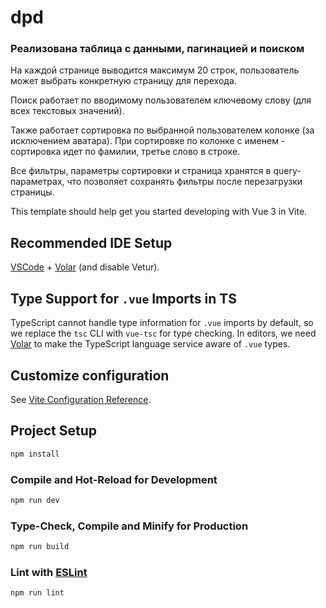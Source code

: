 # dpd

### Реализована таблица с данными, пагинацией и поиском

На каждой странице выводится максимум 20 строк, пользователь может выбрать конкретную страницу для перехода.

Поиск работает по вводимому пользователем ключевому слову (для всех текстовых значений).

Также работает сортировка по выбранной пользователем колонке (за исключением аватара). При сортировке по колонке с именем - сортировка идет по фамилии, третье слово в строке.

Все фильтры, параметры сортировки и страница хранятся в query-параметрах, что позволяет сохранять фильтры после перезагрузки страницы.

This template should help get you started developing with Vue 3 in Vite.

## Recommended IDE Setup

[VSCode](https://code.visualstudio.com/) + [Volar](https://marketplace.visualstudio.com/items?itemName=Vue.volar) (and disable Vetur).

## Type Support for `.vue` Imports in TS

TypeScript cannot handle type information for `.vue` imports by default, so we replace the `tsc` CLI with `vue-tsc` for type checking. In editors, we need [Volar](https://marketplace.visualstudio.com/items?itemName=Vue.volar) to make the TypeScript language service aware of `.vue` types.

## Customize configuration

See [Vite Configuration Reference](https://vitejs.dev/config/).

## Project Setup

```sh
npm install
```

### Compile and Hot-Reload for Development

```sh
npm run dev
```

### Type-Check, Compile and Minify for Production

```sh
npm run build
```

### Lint with [ESLint](https://eslint.org/)

```sh
npm run lint
```
